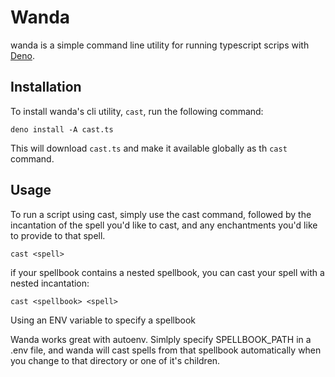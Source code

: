 # Wanda

wanda is a simple command line utility for running typescript scrips with [Deno](https://deno.land).

## Installation

To install wanda's cli utility, `cast`, run the following command:

```
deno install -A cast.ts
```

This will download `cast.ts` and make it available globally as th `cast` command.

## Usage

To run a script using cast, simply use the cast command, followed by the incantation of the spell you'd like to cast, and any enchantments you'd like to provide to that spell.

```
cast <spell>
```

if your spellbook contains a nested spellbook, you can cast your spell with a nested incantation:
```
cast <spellbook> <spell>
```


Using an ENV variable to specify a spellbook

Wanda works great with autoenv. Simlply specify SPELLBOOK_PATH in a .env file, and wanda will cast spells from that spellbook automatically when you change to that directory or one of it's children.



